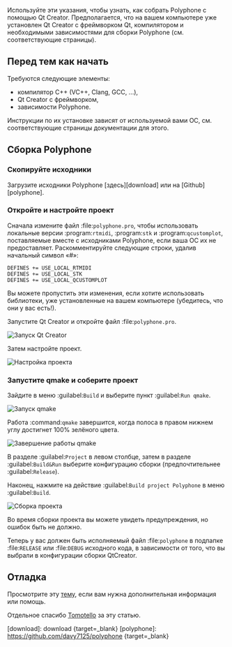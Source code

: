 Используйте эти указания, чтобы узнать, как собрать Polyphone с помощью Qt Creator.
Предполагается, что на вашем компьютере уже установлен Qt Creator с фреймворком Qt, компилятором и необходимыми зависимостями для сборки Polyphone (см. соответствующие страницы).


## Перед тем как начать


Требуются следующие элементы:

* компилятор C++ (VC++, Clang, GCC, …),
* Qt Creator с фреймворком,
* зависимости Polyphone.

Инструкции по их установке зависят от используемой вами ОС, см. соответствующие страницы документации для этого.


## Сборка Polyphone


### Скопируйте исходники


Загрузите исходники Polyphone [здесь][download] или на [Github][polyphone].


### Откройте и настройте проект


Сначала измените файл :file:`polyphone.pro`, чтобы использовать локальные версии :program:`rtmidi`, :program:`stk` и :program:`qcustomplot`, поставляемые вместе с исходниками Polyphone, если ваша ОС их не предоставляет.
Раскомментируйте следующие строки, удалив начальный символ «#»:

```
DEFINES += USE_LOCAL_RTMIDI
DEFINES += USE_LOCAL_STK
DEFINES += USE_LOCAL_QCUSTOMPLOT
```

Вы можете пропустить эти изменения, если хотите использовать библиотеки, уже установленные на вашем компьютере (убедитесь, что они у вас есть!).

Запустите Qt Creator и откройте файл :file:`polyphone.pro`.


![Запуск Qt Creator](images/open-Qt-Creator.png "Запуск Qt Creator")


Затем настройте проект.

![Настройка проекта](images/configure-project.png "Настройка проекта")


### Запустите qmake и соберите проект


Зайдите в меню :guilabel:`Build` и выберите пункт :guilabel:`Run qmake`.


![Запуск qmake](images/run-qmake.png "Запуск qmake")


Работа :command:`qmake` завершится, когда полоса в правом нижнем углу достигнет 100% зелёного цвета.


![Завершение работы qmake](images/qmake-finished.png "Завершение работы qmake")


В разделе :guilabel:`Project` в левом столбце, затем в разделе :guilabel:`Build&Run` выберите конфигурацию сборки (предпочтительнее :guilabel:`Release`).

Наконец, нажмите на действие :guilabel:`Build project Polyphone` в меню :guilabel:`Build`.


![Сборка проекта](images/build-project.png "Сборка проекта")


Во время сборки проекта вы можете увидеть предупреждения, но ошибок быть не должно.

Теперь у вас должен быть исполняемый файл :file:`polyphone` в подпапке :file:`RELEASE` или :file:`DEBUG` исходного кода, в зависимости от того, что вы выбрали в конфигурации сборки QtCreator.


## Отладка


Просмотрите эту [тему](forum/polyphone/support-bug-reports), если вам нужна дополнительная информация или помощь.

<p class="endpage">Отдельное спасибо <a href="dashboard/820-tomotello">Tomotello</a> за эту статью.</p>


[download]:  download                              {target=_blank}
[polyphone]: https://github.com/davy7125/polyphone {target=_blank}
